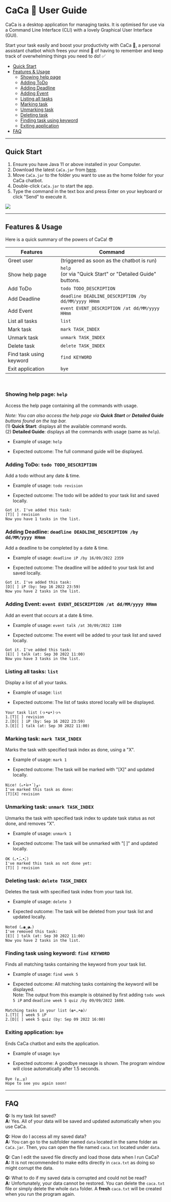 # CaCa 🤖 User Guide

CaCa is a desktop application for managing tasks. It is optimised for use via a Command Line Interface (CLI) with a lovely Graphical User Interface (GUI).

Start your task easily and boost your productivity with CaCa 🤖, a personal assistant chatbot which frees your mind 🤯 of having to remember and keep track of overwhelming things you need to do! ✅

- [Quick Start](#quick-start)
- [Features & Usage](#features-&-usage)
  - [Showing help page](#showing-help-page-help)
  - [Adding ToDo](#adding-todo-todo-todo_description)
  - [Adding Deadline](#adding-deadline-deadline-deadline_description-by-ddmmyyyy-hhmm)
  - [Adding Event](#adding-event-event-event_description-at-ddmmyyyy-hhmm)
  - [Listing all tasks](#listing-all-tasks-list)
  - [Marking task](#marking-task-mark-task_index)
  - [Unmarking task](#unmarking-task-unmark-task_index)
  - [Deleting task](#deleting-task-delete-task_index)
  - [Finding task using keyword](#finding-task-using-keyword-find-keyword)
  - [Exiting application](#exiting-application-bye)
- [FAQ](#faq)

<hr>

## Quick Start
1. Ensure you have Java 11 or above installed in your Computer.
2. Download the latest `CaCa.jar` from [here](https://github.com/carriezhengjr/ip/releases).
3. Move `CaCa.jar` to the folder you want to use as the home folder for your CaCa chatbot.
4. Double-click `CaCa.jar` to start the app.
5. Type the command in the text box and press Enter on your keyboard or click "Send" to execute it.

![](/docs/Ui.png)

<hr>

## Features & Usage

Here is a quick summary of the powers of CaCa! 😎

| Features                | Command                                                        |
|-------------------------|----------------------------------------------------------------|
| Greet user              | (triggered as soon as the chatbot is run)                      |
| Show help page          | `help` <br/>(or via "Quick Start" or "Detailed Guide" buttons. |
 | Add ToDo                | `todo TODO_DESCRIPTION`                                        |
 | Add Deadline            | `deadline DEADLINE_DESCRIPTION /by dd/MM/yyyy HHmm`            |
| Add Event               | `event EVENT_DESCRIPTION /at dd/MM/yyyy HHmm`                  |
| List all tasks          | `list`                                                         |
| Mark task               | `mark TASK_INDEX`                                              |
| Unmark task             | `unmark TASK_INDEX`                                            |
| Delete task             | `delete TASK_INDEX`                                            |
| Find task using keyword | `find KEYWORD`                                                 |
| Exit application        | `bye`                                                          |

<br/>

### Showing help page: `help`

Access the help page containing all the commands with usage.  

_Note: You can also access the help page via __Quick Start__ or __Detailed Guide__ buttons found on the top bar._  
(1) __Quick Start__: displays all the available command words.  
(2) __Detailed Guide__: displays all the commands with usage (same as `help`).

- Example of usage: `help`

- Expected outcome: The full command guide will be displayed.

### Adding ToDo: `todo TODO_DESCRIPTION`

Add a todo without any date & time.

- Example of usage: `todo revision`

- Expected outcome: The todo will be added to your task list and saved locally.

```
Got it. I've added this task:
[T][ ] revision
Now you have 1 tasks in the list.
```

### Adding Deadline: `deadline DEADLINE_DESCRIPTION /by dd/MM/yyyy HHmm`

Add a deadline to be completed by a date & time.

- Example of usage: `deadline iP /by 16/09/2022 2359`

- Expected outcome: The deadline will be added to your task list and saved locally.

```
Got it. I've added this task:
[D][ ] iP (by: Sep 16 2022 23:59)
Now you have 2 tasks in the list.
```

### Adding Event: `event EVENT_DESCRIPTION /at dd/MM/yyyy HHmm`

Add an event that occurs at a date & time.

- Example of usage: `event talk /at 30/09/2022 1100`

- Expected outcome: The event will be added to your task list and saved locally.

```
Got it. I've added this task:
[E][ ] talk (at: Sep 30 2022 11:00)
Now you have 3 tasks in the list.
```

### Listing all tasks: `list`

Display a list of all your tasks.

- Example of usage: `list`

- Expected outcome: The list of tasks stored locally will be displayed.

```
Your task list (っ•ω•)っ✎
1.[T][ ] revision
2.[D][ ] iP (by: Sep 16 2022 23:59)
3.[E][ ] talk (at: Sep 30 2022 11:00)
```

### Marking task: `mark TASK_INDEX`

Marks the task with specified task index as done, using a "X".

- Example of usage: `mark 1`

- Expected outcome: The task will be marked with "[X]" and updated locally.

```
Nice! (๑•̀ㅂ•́)و✧
I've marked this task as done:
[T][X] revision
```

### Unmarking task: `unmark TASK_INDEX`

Unmarks the task with specified task index to update task status as not done, and removes "X".

- Example of usage: `unmark 1`

- Expected outcome: The task will be unmarked with "[ ]" and updated locally.

```
OK (｡•́︿•̀｡)
I've marked this task as not done yet:
[T][ ] revision
```

### Deleting task: `delete TASK_INDEX`

Deletes the task with specified task index from your task list.

- Example of usage: `delete 3`

- Expected outcome: The task will be deleted from your task list and updated locally.

```
Noted (｡◕‿◕｡)
I've removed this task:
[E][ ] talk (at: Sep 30 2022 11:00)
Now you have 2 tasks in the list.
```

### Finding task using keyword: `find KEYWORD`

Finds all matching tasks containing the keyword from your task list.

- Example of usage: `find week 5`

- Expected outcome: All matching tasks containing the keyword will be displayed.  
Note: The output from this example is obtained by first adding `todo week 5 iP` and `deadline week 5 quiz /by 09/09/2022 1600`.

```
Matching tasks in your list (◍•◡•◍)ﾉ
1.[T][ ] week 5 iP
2.[D][ ] week 5 quiz (by: Sep 09 2022 16:00)
```

### Exiting application: `bye`

Ends CaCa chatbot and exits the application. 

- Example of usage: `bye`

- Expected outcome: A goodbye message is shown. The program window will close automatically after 1.5 seconds. 

```
Bye (╥﹏╥)
Hope to see you again soon!
```

<hr>

## FAQ

__Q:__ Is my task list saved?  
__A:__ Yes. All of your data will be saved and updated automatically when you use CaCa.

__Q:__ How do I access all my saved data?  
__A:__ You can go to the subfolder named `data` located in the same folder as `CaCa.jar`. Then, you can open the file named `caca.txt` located under `data`.

__Q:__ Can I edit the saved file directly and load those data when I run CaCa?  
__A:__ It is not recommended to make edits directly in `caca.txt` as doing so might corrupt the data. 

__Q:__ What to do if my saved data is corrupted and could not be read?  
__A:__ Unfortunately, your data cannot be restored. You can delete the `caca.txt` file or simply delete the whole `data` folder. A __fresh__ `caca.txt` will be created when you run the program again.
